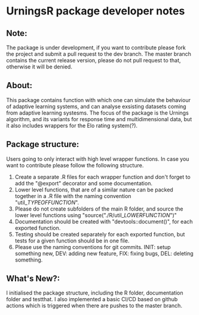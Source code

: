 # UrningsR package developer notes

## Note:
The package is under development, if you want to contribute please fork the project and submit a pull request to the dev branch. 
The master branch contains the current release version, please do not pull request to that, otherwise it will be denied.

## About:
This package contains function with which one can simulate the behaviour of adaptive learning systems, and can analyse exsisting datasets coming from adaptive learning systesms. The focus of the package is the Urnings algorithm, and its variants for response time and multidimensional data, but it also includes wrappers for the Elo rating system(?).

## Package structure:
Users going to only interact with high level wrapper functions. In case you want to contribute please follow the following structure.

1. Create a separate .R files for each wrapper function and don't forget to add the "@export" decorator and some documentation.
2. Lower level functions, that are of a similar nature can be packed together in a .R file with the naming convention "util_*TYPEOFFUNCTION*".
3. Please do not create subfolders of the main R folder, and source the lower level functions using "source("./R/util_*LOWERFUNCTION*")"
4. Documentation should be created with "devtools::document()", for each exported function.
5. Testing should be created separately for each exported function, but tests for a given function should be in one file.
6. Please use the naming conventions for git commits. INIT: setup something new, DEV: adding new feature, FIX: fixing bugs, DEL: deleting something.


## What's New?:
I initialised the package structure, including the R folder, documentation folder and testthat. I also implemented a basic CI/CD based on github actions
which is triggered when there are pushes to the master branch. 
